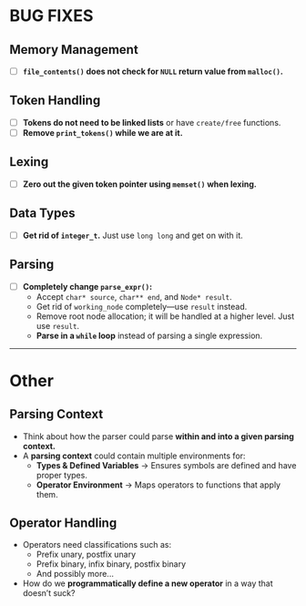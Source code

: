 # BUG FIXES

## Memory Management

- [ ] **`file_contents()` does not check for `NULL` return value from `malloc()`.**

## Token Handling

- [ ] **Tokens do not need to be linked lists** or have `create/free` functions.
- [ ] **Remove `print_tokens()` while we are at it.**

## Lexing

- [ ] **Zero out the given token pointer using `memset()` when lexing.**

## Data Types

- [ ] **Get rid of `integer_t`.** Just use `long long` and get on with it.

## Parsing

- [ ] **Completely change `parse_expr()`:**
  - Accept `char* source`, `char** end`, and `Node* result`.
  - Get rid of `working_node` completely—use `result` instead.
  - Remove root node allocation; it will be handled at a higher level. Just use `result`.
  - **Parse in a `while` loop** instead of parsing a single expression.

---

# Other

## Parsing Context

- Think about how the parser could parse **within and into a given parsing context.**
- A **parsing context** could contain multiple environments for:
  - **Types & Defined Variables** → Ensures symbols are defined and have proper types.
  - **Operator Environment** → Maps operators to functions that apply them.

## Operator Handling

- Operators need classifications such as:
  - Prefix unary, postfix unary
  - Prefix binary, infix binary, postfix binary
  - And possibly more...
- How do we **programmatically define a new operator** in a way that doesn’t suck?
